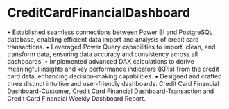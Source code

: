 # CreditCardFinancialDashboard
•	Established seamless connections between Power BI and PostgreSQL database, enabling efficient data import and analysis of credit card transactions.
•	Leveraged Power Query capabilities to import, clean, and transform data, ensuring data accuracy and consistency across all dashboards.
•	Implemented advanced DAX calculations to derive meaningful insights and key performance indicators (KPIs) from the credit card data, enhancing decision-making capabilities.
•	Designed and crafted three distinct intuitive and user-friendly dashboards: Credit Card Financial Dashboard-Customer, Credit Card Financial Dashboard-Transaction and Credit Card Financial Weekly Dashboard Report.
